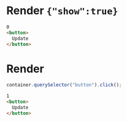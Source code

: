 # Render `{"show":true}`

```html
0
<button>
  Update
</button>
```


# Render
```js
container.querySelector("button").click();
```
```html
1
<button>
  Update
</button>
```
